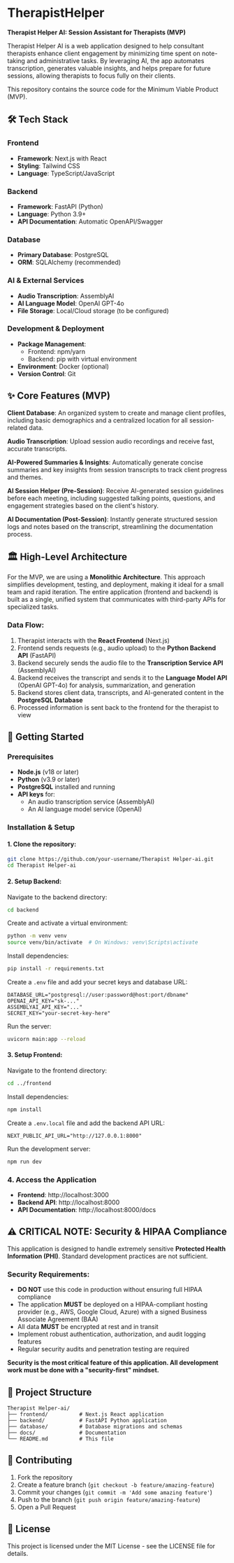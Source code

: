 # TherapistHelper

**Therapist Helper AI: Session Assistant for Therapists (MVP)**

Therapist Helper AI is a web application designed to help consultant therapists enhance client engagement by minimizing time spent on note-taking and administrative tasks. By leveraging AI, the app automates transcription, generates valuable insights, and helps prepare for future sessions, allowing therapists to focus fully on their clients.

This repository contains the source code for the Minimum Viable Product (MVP).

## 🛠️ Tech Stack

### Frontend
- **Framework**: Next.js with React
- **Styling**: Tailwind CSS
- **Language**: TypeScript/JavaScript

### Backend
- **Framework**: FastAPI (Python)
- **Language**: Python 3.9+
- **API Documentation**: Automatic OpenAPI/Swagger

### Database
- **Primary Database**: PostgreSQL
- **ORM**: SQLAlchemy (recommended)

### AI & External Services
- **Audio Transcription**: AssemblyAI
- **AI Language Model**: OpenAI GPT-4o
- **File Storage**: Local/Cloud storage (to be configured)

### Development & Deployment
- **Package Management**: 
  - Frontend: npm/yarn
  - Backend: pip with virtual environment
- **Environment**: Docker (optional)
- **Version Control**: Git

## ✨ Core Features (MVP)

**Client Database**: An organized system to create and manage client profiles, including basic demographics and a centralized location for all session-related data.

**Audio Transcription**: Upload session audio recordings and receive fast, accurate transcripts.

**AI-Powered Summaries & Insights**: Automatically generate concise summaries and key insights from session transcripts to track client progress and themes.

**AI Session Helper (Pre-Session)**: Receive AI-generated session guidelines before each meeting, including suggested talking points, questions, and engagement strategies based on the client's history.

**AI Documentation (Post-Session)**: Instantly generate structured session logs and notes based on the transcript, streamlining the documentation process.

## 🏛️ High-Level Architecture

For the MVP, we are using a **Monolithic Architecture**. This approach simplifies development, testing, and deployment, making it ideal for a small team and rapid iteration. The entire application (frontend and backend) is built as a single, unified system that communicates with third-party APIs for specialized tasks.

### Data Flow:
1. Therapist interacts with the **React Frontend** (Next.js)
2. Frontend sends requests (e.g., audio upload) to the **Python Backend API** (FastAPI)
3. Backend securely sends the audio file to the **Transcription Service API** (AssemblyAI)
4. Backend receives the transcript and sends it to the **Language Model API** (OpenAI GPT-4o) for analysis, summarization, and generation
5. Backend stores client data, transcripts, and AI-generated content in the **PostgreSQL Database**
6. Processed information is sent back to the frontend for the therapist to view

## 🚀 Getting Started

### Prerequisites
- **Node.js** (v18 or later)
- **Python** (v3.9 or later)  
- **PostgreSQL** installed and running
- **API keys** for:
  - An audio transcription service (AssemblyAI)
  - An AI language model service (OpenAI)

### Installation & Setup

#### 1. Clone the repository:
```bash
git clone https://github.com/your-username/Therapist Helper-ai.git
cd Therapist Helper-ai
```

#### 2. Setup Backend:
Navigate to the backend directory:
```bash
cd backend
```

Create and activate a virtual environment:
```bash
python -m venv venv
source venv/bin/activate  # On Windows: venv\Scripts\activate
```

Install dependencies:
```bash
pip install -r requirements.txt
```

Create a `.env` file and add your secret keys and database URL:
```env
DATABASE_URL="postgresql://user:password@host:port/dbname"
OPENAI_API_KEY="sk-..."
ASSEMBLYAI_API_KEY="..."
SECRET_KEY="your-secret-key-here"
```

Run the server:
```bash
uvicorn main:app --reload
```

#### 3. Setup Frontend:
Navigate to the frontend directory:
```bash
cd ../frontend
```

Install dependencies:
```bash
npm install
```

Create a `.env.local` file and add the backend API URL:
```env
NEXT_PUBLIC_API_URL="http://127.0.0.1:8000"
```

Run the development server:
```bash
npm run dev
```

### 4. Access the Application
- **Frontend**: http://localhost:3000
- **Backend API**: http://localhost:8000
- **API Documentation**: http://localhost:8000/docs

## ⚠️ CRITICAL NOTE: Security & HIPAA Compliance

This application is designed to handle extremely sensitive **Protected Health Information (PHI)**. Standard development practices are not sufficient.

### Security Requirements:
- **DO NOT** use this code in production without ensuring full HIPAA compliance
- The application **MUST** be deployed on a HIPAA-compliant hosting provider (e.g., AWS, Google Cloud, Azure) with a signed Business Associate Agreement (BAA)
- All data **MUST** be encrypted at rest and in transit
- Implement robust authentication, authorization, and audit logging features
- Regular security audits and penetration testing are required

**Security is the most critical feature of this application. All development work must be done with a "security-first" mindset.**

## 📁 Project Structure
```
Therapist Helper-ai/
├── frontend/          # Next.js React application
├── backend/           # FastAPI Python application  
├── database/          # Database migrations and schemas
├── docs/              # Documentation
└── README.md          # This file
```

## 🤝 Contributing
1. Fork the repository
2. Create a feature branch (`git checkout -b feature/amazing-feature`)
3. Commit your changes (`git commit -m 'Add some amazing feature'`)
4. Push to the branch (`git push origin feature/amazing-feature`)
5. Open a Pull Request

## 📄 License
This project is licensed under the MIT License - see the LICENSE file for details.